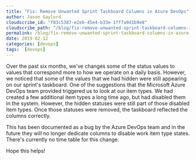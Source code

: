 ```yaml
---
title: "Fix: Remove Unwanted Sprint Taskboard Columns in Azure DevOps"
author: Jason Gaylord
cloudscribe_id: "f83c5387-e2eb-45e4-b33e-1ff7a9d1b9e8"
cloudscribe_path: "/blog/fix-remove-unwanted-sprint-taskboard-columns-in-azure-devops"
permalink: /blog/fix-remove-unwanted-sprint-taskboard-columns-in-azure-devops
date: 2019-02-12
categories: [devops]
tags:  [devops]
---
```


Over the past six months, we've changes some of the status values to values that correspond more to how we operate on a daily basis. However, we noticed that some of the values that we had hidden were still appearing on our sprint's taskboard. One of the suggestions that the Microsoft Azure DevOps team provided triggered us to look at our item types. We had created a few additional item types a long time ago, but had disabled them in the system. However, the hidden statuses were still part of those disabled item types. Once those statuses were removed, the taskboard reflected the columns correctly.

This has been documented as a bug by the Azure DevOps team and in the future they will no longer dedicate columns to disable work item type states. There's currently no time table for this change.

Hope this helps!